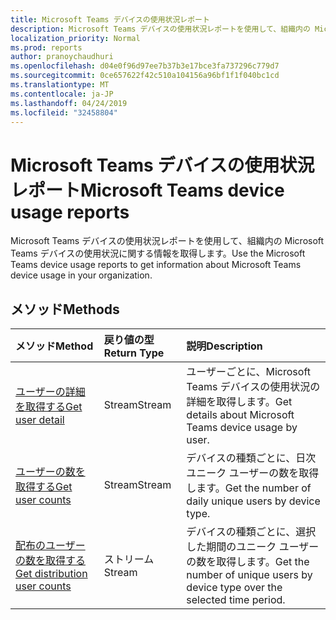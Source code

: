 ```yaml
---
title: Microsoft Teams デバイスの使用状況レポート
description: Microsoft Teams デバイスの使用状況レポートを使用して、組織内の Microsoft Teams デバイスの使用状況に関する情報を取得します。
localization_priority: Normal
ms.prod: reports
author: pranoychaudhuri
ms.openlocfilehash: d04e0f96d97ee7b37b3e17bce3fa737296c779d7
ms.sourcegitcommit: 0ce657622f42c510a104156a96bf1f1f040bc1cd
ms.translationtype: MT
ms.contentlocale: ja-JP
ms.lasthandoff: 04/24/2019
ms.locfileid: "32458804"
---
```

# <a name="microsoft-teams-device-usage-reports"></a><span data-ttu-id="f6d29-103">Microsoft Teams デバイスの使用状況レポート</span><span class="sxs-lookup"><span data-stu-id="f6d29-103">Microsoft Teams device usage reports</span></span>

<span data-ttu-id="f6d29-104">Microsoft Teams デバイスの使用状況レポートを使用して、組織内の Microsoft Teams デバイスの使用状況に関する情報を取得します。</span><span class="sxs-lookup"><span data-stu-id="f6d29-104">Use the Microsoft Teams device usage reports to get information about Microsoft Teams device usage in your organization.</span></span>

## <a name="methods"></a><span data-ttu-id="f6d29-105">メソッド</span><span class="sxs-lookup"><span data-stu-id="f6d29-105">Methods</span></span>

| <span data-ttu-id="f6d29-106">メソッド</span><span class="sxs-lookup"><span data-stu-id="f6d29-106">Method</span></span>                                   | <span data-ttu-id="f6d29-107">戻り値の型</span><span class="sxs-lookup"><span data-stu-id="f6d29-107">Return Type</span></span> | <span data-ttu-id="f6d29-108">説明</span><span class="sxs-lookup"><span data-stu-id="f6d29-108">Description</span></span>                              |
| :--------------------------------------- | :---------- | :--------------------------------------- |
| [<span data-ttu-id="f6d29-109">ユーザーの詳細を取得する</span><span class="sxs-lookup"><span data-stu-id="f6d29-109">Get user detail</span></span>](../api/reportroot-getteamsdeviceusageuserdetail.md) | <span data-ttu-id="f6d29-110">Stream</span><span class="sxs-lookup"><span data-stu-id="f6d29-110">Stream</span></span>      | <span data-ttu-id="f6d29-111">ユーザーごとに、Microsoft Teams デバイスの使用状況の詳細を取得します。</span><span class="sxs-lookup"><span data-stu-id="f6d29-111">Get details about Microsoft Teams device usage by user.</span></span> |
| [<span data-ttu-id="f6d29-112">ユーザーの数を取得する</span><span class="sxs-lookup"><span data-stu-id="f6d29-112">Get user counts</span></span>](../api/reportroot-getteamsdeviceusageusercounts.md) | <span data-ttu-id="f6d29-113">Stream</span><span class="sxs-lookup"><span data-stu-id="f6d29-113">Stream</span></span>      | <span data-ttu-id="f6d29-114">デバイスの種類ごとに、日次ユニーク ユーザーの数を取得します。</span><span class="sxs-lookup"><span data-stu-id="f6d29-114">Get the number of daily unique users by device type.</span></span> |
| [<span data-ttu-id="f6d29-115">配布のユーザーの数を取得する</span><span class="sxs-lookup"><span data-stu-id="f6d29-115">Get distribution user counts</span></span>](../api/reportroot-getteamsdeviceusagedistributionusercounts.md) | <span data-ttu-id="f6d29-116">ストリーム</span><span class="sxs-lookup"><span data-stu-id="f6d29-116">Stream</span></span>      | <span data-ttu-id="f6d29-117">デバイスの種類ごとに、選択した期間のユニーク ユーザーの数を取得します。</span><span class="sxs-lookup"><span data-stu-id="f6d29-117">Get the number of unique users by device type over the selected time period.</span></span> |

